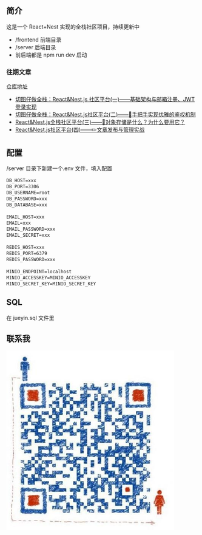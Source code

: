 ## 简介

这是一个 React+Nest 实现的全栈社区项目，持续更新中

- /frontend 前端目录
- /server 后端目录
- 前后端都是 npm run dev 启动

### 往期文章

[仓库地址](https://github.com/jayyliang/jueyin)

 - [切图仔做全栈：React&Nest.js 社区平台(一)——基础架构与邮箱注册、JWT 登录实现](https://juejin.cn/post/7344571313685970956)
 - [切图仔做全栈：React&Nest.js社区平台(二)——👋手把手实现优雅的鉴权机制](https://juejin.cn/post/7345379924167262249)
 - [React&Nest.js全栈社区平台(三)——🐘对象存储是什么？为什么要用它？](https://juejin.cn/post/7345774710850322473)
 - [React&Nest.js社区平台(四)——✏️文章发布与管理实战](https://juejin.cn/post/7347668702030692371)

## 配置

/server 目录下新建一个.env 文件，填入配置

```
DB_HOST=xxx
DB_PORT=3306
DB_USERNAME=root
DB_PASSWORD=xxx
DB_DATABASE=xxx

EMAIL_HOST=xxx
EMAIL=xxx
EMAIL_PASSWORD=xxx
EMAIL_SECRET=xxx

REDIS_HOST=xxx
REDIS_PORT=6379
REDIS_PASSWORD=xxx

MINIO_ENDPOINT=localhost
MINIO_ACCESSKEY=MINIO_ACCESSKEY
MINIO_SECRET_KEY=MINIO_SECRET_KEY
```

## SQL

在 jueyin.sql 文件里

## 联系我

![](./qrcode.jpeg)
